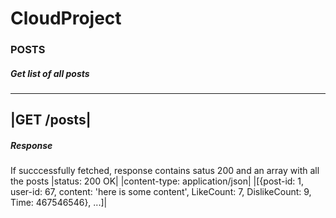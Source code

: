 # CloudProject

### POSTS

##### Get list of all posts
---
|GET /posts|
---

##### Response
If succcessfully fetched, response contains satus 200 and an array with all the posts
|status: 200 OK|
|content-type: application/json|
|[{post-id: 1, user-id: 67, content: 'here is some content', LikeCount: 7, DislikeCount: 9, Time: 467546546}, ...]|
